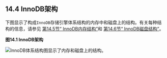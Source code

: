 ## 14.4 InnoDB架构



下图显示了构成`InnoDB`存储引擎体系结构的内存中和磁盘上的结构。有关每种结构的信息，请参见 [第14.5节“ InnoDB内存结构”](https://dev.mysql.com/doc/refman/5.7/en/innodb-in-memory-structures.html)和 [第14.6节“ InnoDB磁盘结构”](https://dev.mysql.com/doc/refman/5.7/en/innodb-on-disk-structures.html)。



**图14.1 InnoDB架构**

![InnoDB体系结构图显示了内存和磁盘上的结构。](https://dev.mysql.com/doc/refman/5.7/en/images/innodb-architecture.png)